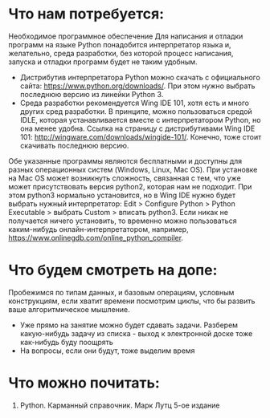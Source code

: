 # Что нам потребуется:

Необходимое программное обеспечение
Для написания и отладки программ на языке Python понадобится интерпретатор языка и, желательно, среда разработки, без которой процесс написания, запуска и отладки программ будет не таким удобным.
* Дистрибутив интерпретатора Python можно скачать с официального сайта: https://www.python.org/downloads/. При этом нужно выбрать последнюю версию из линейки Python 3.
* Среда разработки рекомендуется Wing IDE 101, хотя есть и много других сред разработки. В принципе, можно пользоваться средой IDLE, которая устанавливается вместе с интерпретатором Python, но она менее удобна. Ссылка на страницу с дистрибутивами Wing IDE 101: http://wingware.com/downloads/wingide-101/. Конечно, тоже стоит скачивать последнюю версию.


Обе указанные программы являются бесплатными и доступны для разных операционных систем (Windows, Linux, Mac OS).
При установке на Mac OS может возникнуть сложность, связанная с тем, что уже может присутствовать версия python2, которая нам не подходит. При этом python3 нормально установится, но в Wing IDE нужно будет выбрать нужный интерпретатор: Edit > Configure Python > Python Executable > выбрать Custom > вписать python3.
Если никак не получается ничего установить, то временно можно пользоваться каким-нибудь онлайн-интерпретатором, например, https://www.onlinegdb.com/online_python_compiler.

# Что будем смотреть на допе:

Пробежимся по типам данных, и базовым операциям, условным конструкциям, если хватит времени посмотрим циклы, что бы развить ваше алгоритмическое мышление.

* Уже прямо на занятие можно будет сдавать задачи. Разберем какую-нибудь задачу из списка - выход к электронной доске тоже как-нибудь буду поощрять
* На вопросы, если они будут, тоже выделим время


# Что можно почитать:

1. Python. Карманный справочник. Марк Лутц 5-ое издание
